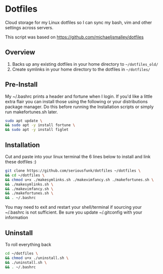 Dotfiles
========

Cloud storage for my Linux dotfiles so I can sync my bash, vim and other settings across servers.

This script was based on https://github.com/michaeljsmalley/dotfiles

Overview
------------
1. Backs up any existing dotfiles in your home directory to `~/dotfiles_old/`
2. Create symlinks in your home directory to the dotfiles in `~/dotfiles/`

Pre-Install
------------
My ~/.bashrc prints a header and fortune when I login. If you'd like a little extra flair you can 
install those using the following or your distributions package manager. Do this before running 
the Installation scripts or simply run makefortunes.sh later.
``` bash 
sudo apt update \
&& sudo apt -y install fortune \
&& sudo apt -y install figlet
```

Installation
------------
Cut and paste into your linux terminal the 6 lines below to install and link these dotfiles :)
``` bash
git clone https://github.com/seriousfunk/dotfiles ~/dotfiles \
&& cd ~/dotfiles \
&& chmod u+x ./makesymlinks.sh ./makevimfancy.sh ./makefortunes.sh \
&& ./makesymlinks.sh \
&& ./makevimfancy.sh \
&& ./makefortunes.sh \
&& . ~/.bashrc 
```
You may need to exit and restart your shell/terminal if sourcing your ~/.bashrc is not sufficient.
Be sure you update ~/.gitconfig with your information

Uninstall
------------
To roll everything back
``` bash
cd ~/dotfiles \
&& chmod u+x ./uninstall.sh \
&& ./uninstall.sh \
&& . ~/.bashrc
```
